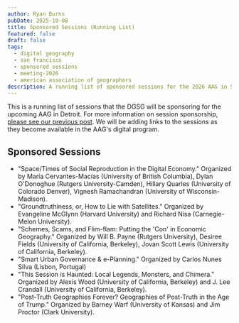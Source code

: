 ```yaml
---
author: Ryan Burns
pubDate: 2025-10-08
title: Sponsored Sessions (Running List)
featured: false
draft: false
tags:
  - digital geography
  - san francisco
  - sponsored sessions
  - meeting-2026
  - american association of geographers
description: A running list of sponsored sessions for the 2026 AAG in San Francisco.
---
```


This is a running list of sessions that the DGSG will be sponsoring for the upcoming AAG in Detroit. For more information on session sponsorship, [please see our previous post](https://digitalgeogsg.github.io/posts/2025-see-you-in-detroit/). We will be adding links to the sessions as they become available in the AAG's digital program.

## Sponsored Sessions

+ "Space/Times of Social Reproduction in the Digital Economy." Organized by María Cervantes-Macías (University of British Columbia), Dylan O'Donoghue (Rutgers University-Camden), Hillary Quarles (University of Colorado Denver), Vignesh Ramachandran (University of Wisconsin-Madison).
+ "Groundtruthiness, or, How to Lie with Satellites." Organized by Evangeline McGlynn (Harvard University) and Richard Nisa (Carnegie-Melon University).
+ "Schemes, Scams, and Flim-flam: Putting the 'Con' in Economic Geography." Organized by Will B. Payne (Rutgers University),
Desiree Fields (University of California, Berkeley), Jovan Scott Lewis (University of California, Berkeley).
+ "Smart Urban Governance & e-Planning." Organized by Carlos Nunes Silva (Lisbon, Portugal)
+ "This Session is Haunted: Local Legends, Monsters, and Chimera." Organized by Alexis Wood (University of California, Berkeley) and J. Lee Crandall (University of California, Berkeley).
+ "Post-Truth Geographies Forever? Geographies of Post-Truth in the Age of Trump." Organized by Barney Warf (University of Kansas) and Jim Proctor (Clark University).